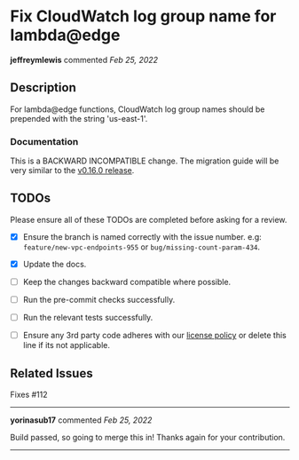 # Fix CloudWatch log group name for lambda@edge

**jeffreymlewis** commented *Feb 25, 2022*

## Description

For lambda@edge functions, CloudWatch log group names should be prepended with the string 'us-east-1'.

### Documentation

This is a BACKWARD INCOMPATIBLE change. The migration guide will be very similar to the [v0.16.0 release](https://docs.aws.amazon.com/AmazonCloudFront/latest/DeveloperGuide/lambda-cloudwatch-metrics-logging.html).

## TODOs

Please ensure all of these TODOs are completed before asking for a review.

- [X] Ensure the branch is named correctly with the issue number. e.g: `feature/new-vpc-endpoints-955` or `bug/missing-count-param-434`.
- [X] Update the docs.
- [ ] Keep the changes backward compatible where possible.
- [ ] Run the pre-commit checks successfully.
- [ ] Run the relevant tests successfully.
- [ ] Ensure any 3rd party code adheres with our [license policy](https://www.notion.so/gruntwork/Gruntwork-licenses-and-open-source-usage-policy-f7dece1f780341c7b69c1763f22b1378) or delete this line if its not applicable.


## Related Issues

Fixes #112 
<br />
***


**yorinasub17** commented *Feb 25, 2022*

Build passed, so going to merge this in! Thanks again for your contribution.
***


